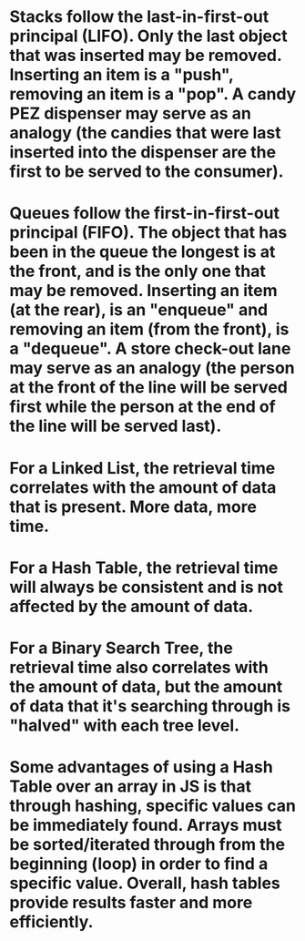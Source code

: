 # Stacks follow the last-in-first-out principal (LIFO). Only the last object that was inserted may be removed. Inserting an item is a "push", removing an item is a "pop". A candy PEZ dispenser may serve as an analogy (the candies that were last inserted into the dispenser are the first to be served to the consumer).
# Queues follow the first-in-first-out principal (FIFO). The object that has been in the queue the longest is at the front, and is the only one that may be removed. Inserting an item (at the rear), is an "enqueue" and removing an item (from the front), is a "dequeue". A store check-out lane may serve as an analogy (the person at the front of the line will be served first while the person at the end of the line will be served last).
# For a Linked List, the retrieval time correlates with the amount of data that is present. More data, more time.
# For a Hash Table, the retrieval time will always be consistent and is not affected by the amount of data.
# For a Binary Search Tree, the retrieval time also correlates with the amount of data, but the amount of data that it's searching through is "halved" with each tree level.
# Some advantages of using a Hash Table over an array in JS is that through hashing, specific values can be immediately found. Arrays must be sorted/iterated through from the beginning (loop) in order to find a specific value. Overall, hash tables provide results faster and more efficiently.
